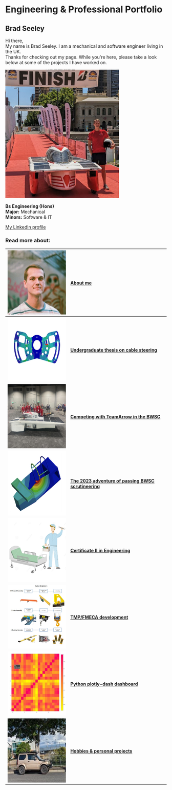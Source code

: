 # Engineering & Professional Portfolio

## Brad Seeley


Hi there, <br>
My name is Brad Seeley. I am a mechanical and software engineer living in the UK. <br>
Thanks for checking out my page. While you're here, please take a look below at some of the projects I have worked on. 

<img src="./imgs/self-pic.jpeg" height="400">


**Bs Engineering (Hons)**<br>
**Major:** Mechanical<br>
**Minors:** Software & IT<br>

[My LinkedIn profile](https://www.linkedin.com/in/brad-seeley/) <br>

### Read more about: 

|[<img src="./imgs/thumbnails/self-thumbnail.jpeg" height="200"/>](./pages/about-me.md)|[About me](./pages/about-me.md)|
|:----:|:----|
|[<img src="./imgs/thumbnails/thesis-thumbnail.jpeg" height="200"/>](./pages/thesis.md)|**[Undergraduate thesis on cable steering](./pages/thesis.md)**|
|[<img src="./imgs/thumbnails/BWSC-thumbnail.jpeg" height="200"/>](./pages/BWSC.md)|**[Competing with TeamArrow in the BWSC](./pages/BWSC.md)**|
|[<img src="./imgs/thumbnails/certification-thumbnail.jpeg" height="200"/>](./pages/solar-car-certification.md)|**[The 2023 adventure of passing BWSC scrutineering](./pages/solar-car-certification.md)**|
|[<img src="./imgs/thumbnails/traineeship-thumbnail.jpeg"  height="200"/>](./pages/traineeship.md)|**[Certificate II in Engineering](./pages/traineeship.md)**|
|[<img src="./imgs/thumbnails/FMECA-thumbnail.jpeg" height="200"/>](./pages/TMP-FMECA.md)|**[TMP/FMECA development](./pages/TMP-FMECA.md)**|
|[<img src="./imgs/thumbnails/plotly-thumbnail.jpeg" height="200"/>](./pages/plotly.md)|**[Python plotly-dash dashboard](./pages/plotly.md)**|
|[<img src="./imgs/thumbnails/jimny-thumbnail.jpeg" height="200"/>](./pages/hobbies.md)|**[Hobbies & personal projects](./pages/hobbies.md)**|


<link href="./pages/style.css" type="text/css" rel="stylesheet">
